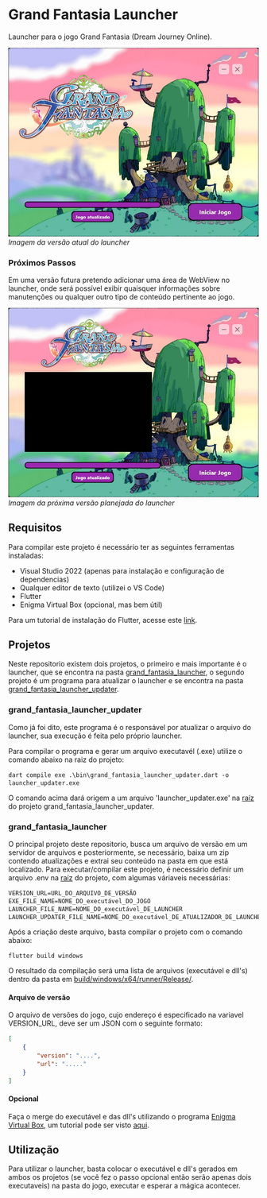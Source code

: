 # Grand Fantasia Launcher

Launcher para o jogo Grand Fantasia (Dream Journey Online).

![Imagem atual do launcher](./images/current.jpg "Imagem atual do launcher")
*Imagem da versão atual do launcher*

### Próximos Passos

Em uma versão futura pretendo adicionar uma área de WebView no launcher, onde será possível exibir quaisquer informações sobre manutenções ou qualquer outro tipo de conteúdo pertinente ao jogo.

![Imagem futura do launcher](./images/future.jpg "Imagem futura do launcher")
*Imagem da próxima versão planejada do launcher*

## Requisitos

Para compilar este projeto é necessário ter as seguintes ferramentas instaladas:

* Visual Studio 2022 (apenas para instalação e configuração de dependencias)
* Qualquer editor de texto (utilizei o VS Code)
* Flutter
* Enigma Virtual Box (opcional, mas bem útil)

Para um tutorial de instalação do Flutter, acesse este [link](https://docs.flutter.dev/get-started/install/windows/desktop).

## Projetos

Neste repositorio existem dois projetos, o primeiro e mais importante é o launcher, que se encontra na pasta [grand_fantasia_launcher](./grand_fantasia_launcher/), o segundo projeto é um programa para atualizar o launcher e se encontra na pasta [grand_fantasia_launcher_updater](./grand_fantasia_launcher_updater/).

### grand_fantasia_launcher_updater

Como já foi dito, este programa é o responsável por atualizar o arquivo do launcher, sua execução é feita pelo próprio launcher.

Para compilar o programa e gerar um arquivo executavél (.exe) utilize o comando abaixo na raiz do projeto:

```
dart compile exe .\bin\grand_fantasia_launcher_updater.dart -o launcher_updater.exe
```

O comando acima dará origem a um arquivo 'launcher_updater.exe' na [raíz](./grand_fantasia_launcher_updater/) do projeto grand_fantasia_launcher_updater.

### grand_fantasia_launcher

O principal projeto deste repositorio, busca um arquivo de versão em um servidor de arquivos e posteriormente, se necessário, baixa um zip contendo atualizações e extrai seu conteúdo na pasta em que está localizado. Para executar/compilar este projeto, é necessário definir um arquivo .env na [raíz](./grand_fantasia_launcher/) do projeto, com algumas váriaveis necessárias:

```
VERSION_URL=URL_DO_ARQUIVO_DE_VERSÃO
EXE_FILE_NAME=NOME_DO_executável_DO_JOGO
LAUNCHER_FILE_NAME=NOME_DO_executável_DE_LAUNCHER
LAUNCHER_UPDATER_FILE_NAME=NOME_DO_executável_DE_ATUALIZADOR_DE_LAUNCHER
```

Após a criação deste arquivo, basta compilar o projeto com o comando abaixo:

```
flutter build windows
```

O resultado da compilação será uma lista de arquivos (executável e dll's) dentro da pasta em [build/windows/x64/runner/Release/](./grand_fantasia_launcher/build/windows/x64/runner/Release/).

#### Arquivo de versão

O arquivo de versões do jogo, cujo endereço é especificado na variavel VERSION_URL, deve ser um JSON com o seguinte formato:

```json
[
    {
        "version": "....",
        "url": "....."
    }
]
```

#### Opcional

Faça o merge do executável e das dll's utilizando o programa [Enigma Virtual Box](https://enigmaprotector.com/en/downloads.html), um tutorial pode ser visto [aqui](https://www.youtube.com/watch?v=LEk2Ry5ERZQ&t=93s).

## Utilização

Para utilizar o launcher, basta colocar o executável e dll's gerados em ambos os projetos (se você fez o passo opcional então serão apenas dois executaveis) na pasta do jogo, executar e esperar a mágica acontecer.
